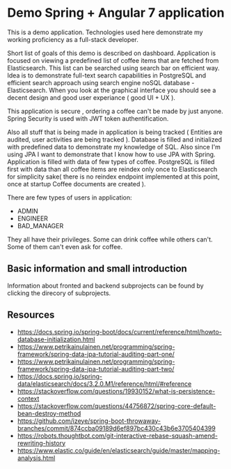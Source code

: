 # Demo Spring + Angular 7 application

This is a demo application. Technologies used here demonstrate my working proficiency as a full-stack developer.

Short list of goals of this demo is described on dashboard. Application is focused 
on viewing a predefined list of coffee items that are fetched from Elasticsearch. This list can be searched using search bar on efficient way.
Idea is to demonstrate full-text search capabilities in PostgreSQL and efficient search approach using search engine noSQL database - Elasticsearch.
When you look at the graphical interface you should see a decent design and good user experiance ( good UI + UX ).

This application is secure , ordering a coffee can't be made by just anyone.
Spring Security is used with JWT token authentification.

Also all stuff that is being made in application is being tracked ( Entities are audited, user activities are being tracked ).
Database is filled and initialized with predefined data to demonstrate my knowledge of SQL. Also since I'm using JPA I want 
to demonstrate that I know how to use JPA with Spring. Application is filled with data of few types of coffee. PostgreSQL is filled first with data than
all coffee items are reindex only once to Elasticsearch for simplicity sake( there is no reindex endpoint implemented at this point, once at startup Coffee documents are created ).

There are few types of users in application:

- ADMIN
- ENGINEER
- BAD_MANAGER

They all have their privileges. Some can drink coffee while others can't. Some of them can't even ask for coffee.

## Basic information and small introduction

Information about fronted and backend subprojects can be found by clicking the direcory of subprojects.

## Resources
- https://docs.spring.io/spring-boot/docs/current/reference/html/howto-database-initialization.html
- https://www.petrikainulainen.net/programming/spring-framework/spring-data-jpa-tutorial-auditing-part-one/
- https://www.petrikainulainen.net/programming/spring-framework/spring-data-jpa-tutorial-auditing-part-two/
- https://docs.spring.io/spring-data/elasticsearch/docs/3.2.0.M1/reference/html/#reference
- https://stackoverflow.com/questions/19930152/what-is-persistence-context
- https://stackoverflow.com/questions/44756872/spring-core-default-bean-destroy-method
- https://github.com/izeye/spring-boot-throwaway-branches/commit/874ccba09189d6ef897bc430c43b6e3705404399
- https://robots.thoughtbot.com/git-interactive-rebase-squash-amend-rewriting-history
- https://www.elastic.co/guide/en/elasticsearch/guide/master/mapping-analysis.html
